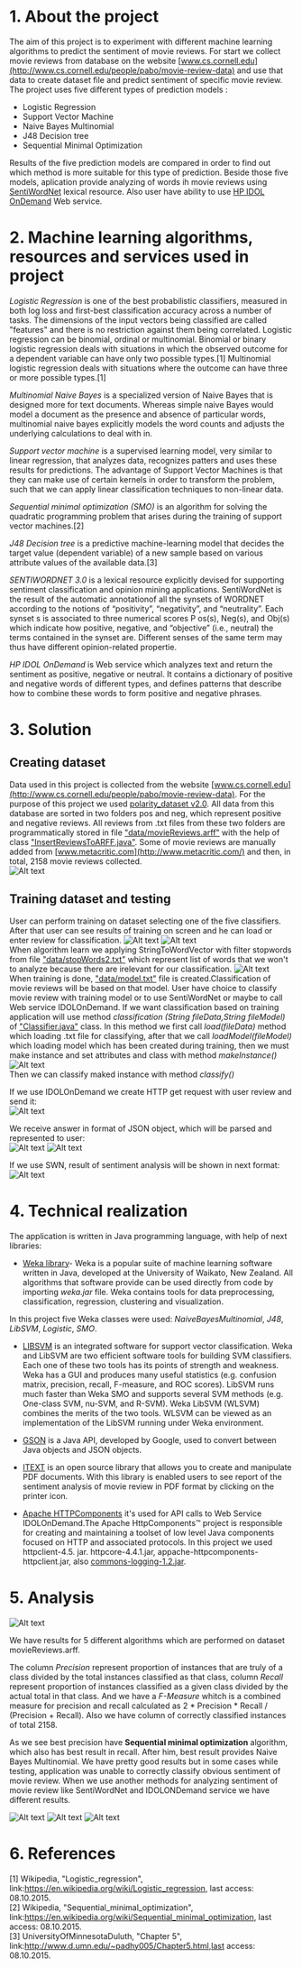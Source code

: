 
# 1. About the project
The aim of this project is to experiment with different machine learning algorithms to predict the sentiment of movie reviews. For start we collect movie reviews from database on the website [www.cs.cornell.edu](http://www.cs.cornell.edu/people/pabo/movie-review-data) and use that data to create dataset file and predict sentiment of specific movie review.
The project uses five different types of prediction models : <br>
- Logistic Regression
- Support Vector Machine
- Naive Bayes Multinomial
- J48 Decision tree
- Sequential Minimal Optimization<br>

Results of the five prediction models are compared in order to find out which method is more suitable for this type of prediction. 
Beside those five models, aplication provide analyzing of words ih movie reviews using [SentiWordNet](http://sentiwordnet.isti.cnr.it/) lexical resource. Also user have ability to use  [HP IDOL OnDemand](https://www.idolondemand.com/developer/apis/analyzesentiment#overview) Web service.


# 2. Machine learning algorithms, resources and services used in project

*Logistic Regression* is one of the best probabilistic classifiers, measured in both log loss and first-best classification accuracy across a number of tasks. The dimensions of the input vectors being classified are called "features" and there is no restriction against them being correlated. Logistic regression can be binomial, ordinal or multinomial. Binomial or binary logistic regression deals with situations in which the observed outcome for a dependent variable can have only two possible types.[1] Multinomial logistic regression deals with situations where the outcome can have three or more possible types.[1]

*Multinomial Naive Bayes* is a specialized version of Naive Bayes that is designed more for text documents. Whereas simple naive Bayes would model a document as the presence and absence of particular words, multinomial naive bayes explicitly models the word counts and adjusts the underlying calculations to deal with in. 

*Support vector machine* is a supervised learning model, very similar to linear regression, that analyzes data, recognizes patters and uses these results for predictions. The advantage of Support Vector Machines is that they can make use of certain kernels in order to transform the problem, such that we can apply linear classification techniques to non-linear data.

*Sequential minimal optimization (SMO)* is an algorithm for solving the quadratic programming problem that arises during the training of support vector machines.[2] 

*J48 Decision tree* is a predictive machine-learning model that decides the target value (dependent variable) of a new sample based on various attribute values of the available data.[3]

*SENTIWORDNET 3.0* is a lexical resource explicitly devised for supporting sentiment classification and opinion mining applications. SentiWordNet is the result of the automatic annotationof all the synsets of WORDNET according to the notions of “positivity”, “negativity”, and “neutrality”. Each synset s is associated to three numerical scores P os(s), Neg(s), and Obj(s) which indicate how positive, negative, and “objective” (i.e., neutral) the terms contained in the synset are. Different senses of the same term may thus have different opinion-related propertie.

*HP IDOL OnDemand* is Web service which analyzes text and return the sentiment as positive, negative or neutral. It contains a dictionary of positive and negative words of different types, and defines patterns that describe how to combine these words to form positive and negative phrases.

# 3. Solution
## Creating dataset

Data used in this project is collected from the website [www.cs.cornell.edu](http://www.cs.cornell.edu/people/pabo/movie-review-data). For the purpose of this project we used  [polarity_dataset v2.0](http://www.cs.cornell.edu/People/pabo/movie-review-data/review_polarity.tar.gz). All data from this database are sorted in two folders pos and neg, which represent positive and negative reviews. All reviews from .txt files from these two folders are programmatically stored in file ["data/movieReviews.arff"](https://github.com/DivnaP/MovieReviewsClassifier/blob/master/data/movieReviews.arff) with the help of class ["InsertReviewsToARFF.java"](https://github.com/DivnaP/MovieReviewsClassifier/blob/master/src/rs/fon/is/movieClassification/util/InsertReviewsToARFF.java). Some of movie reviews are manually added from [www.metacritic.com](http://www.metacritic.com/) and then, in total, 2158 movie reviews collected.<br>
![Alt text](/images/movieReviews.jpg?raw=true "movieReviews.arff")

## Training dataset and testing
User can perform training on dataset selecting one of the five classifiers. After that user can see results of training on screen and he can load or enter review for classification.
![Alt text](/images/formTraining1.jpg?raw=true "Chooseing classifier")
![Alt text](/images/formTraining2.jpg?raw=true "Results of training")<br>
When algorithm learn we applying StringToWordVector with filter stopwords from file ["data/stopWords2.txt"](https://github.com/DivnaP/MovieReviewsClassifier/blob/master/data/stopWords2.txt) which represent list of words that we won't to analyze because there are irelevant for our classification.
![Alt text](/images/stopWordsCode.jpg?raw=true "Filter Stopwords")<br>
When training is done, ["data/model.txt"](https://github.com/DivnaP/MovieReviewsClassifier/blob/master/data/model.txt) file is created.Classification of movie reviews will be based on that model. User have choice to classify movie review with training model or to use SentiWordNet or maybe to call Web service IDOLOnDemand.
If we want classification based on training application will use method *classification (String fileData,String fileModel)* of ["Classifier.java"](https://github.com/DivnaP/MovieReviewsClassifier/blob/master/src/rs/fon/is/movieClassification/classification/Classifier.java) class. In this method we first call *load(fileData)* method which loading .txt file for classifying, after that we call *loadModel(fileModel)* which loading model which has been created during training, then we must make instance and set attributes and class with method *makeInstance()* <br>
![Alt text](/images/makeInstance.jpg?raw=true "Make instance method") <br>
Then we can classify maked instance with method *classify()* <br>

If we use IDOLOnDemand we create HTTP get request with user review and send it:<br>
![Alt text](/images/getRequest.jpg?raw=true "HTTP get request") <br>

 We receive answer in format of JSON object, which will be parsed and represented to user:<br>
![Alt text](/images/IDOLOnDemandAnswer1.jpg?raw=true "JSONAnswer") ![Alt text](/images/IDOLOnDemandAnswer2.jpg?raw=true "JSONAnswer parth2")<br>

If we use SWN, result of sentiment analysis will be shown in next format:
![Alt text](/images/SWNResult.jpg?raw=true "JSONAnswer")

# 4. Technical realization

The application is written in Java programming language, with help of next libraries:<br>
- [Weka library](http://www.cs.waikato.ac.nz/ml/weka/)- Weka is a popular suite of machine learning software written in Java, developed at the University of Waikato, New Zealand. All algorithms that software provide can be used directly from code by importing *weka.jar* file. Weka contains tools for data preprocessing, classification, regression, clustering and visualization.

In this project five Weka classes were used: *NaiveBayesMultinomial*, *J48*, *LibSVM*, *Logistic*, *SMO*.

- [LIBSVM](https://www.csie.ntu.edu.tw/~cjlin/libsvm/) is an integrated software for support vector classification. Weka and LibSVM are two efficient software tools for building SVM classifiers. Each one of these two tools has its points of strength and weakness. Weka has a GUI and produces many useful statistics (e.g. confusion matrix, precision, recall, F-measure, and ROC scores). LibSVM runs much faster than Weka SMO and supports several SVM methods (e.g. One-class SVM, nu-SVM, and R-SVM). Weka LibSVM (WLSVM) combines the merits of the two tools. WLSVM can be viewed as an implementation of the LibSVM running under Weka environment.<br>

- [GSON](http://mvnrepository.com/artifact/com.google.code.gson/gson/2.3.1) is a Java API, developed by Google, used to convert between Java objects and JSON objects.

- [ITEXT](https://github.com/itext/itextpdf) is an open source library that allows you to create and manipulate PDF documents. With this library is enabled users to see report of the sentiment analysis of movie review in PDF format by clicking on the printer icon.

- [Apache HTTPComponents](https://hc.apache.org/) it's used for API calls to Web Service IDOLOnDemand.The Apache HttpComponents™ project is responsible for creating and maintaining a toolset of low level Java components focused on HTTP and associated protocols. In this project we used httpclient-4.5. jar. httpcore-4.4.1.jar, appache-httpcomponents-httpclient.jar, also [commons-logging-1.2.jar](https://commons.apache.org/proper/commons-logging/download_logging.cgi).


# 5. Analysis


![Alt text](/images/table1.jpg?raw=true "Classification results")

We have results for 5 different algorithms which are performed on dataset movieReviews.arff. 

The column *Precision* represent proportion of instances that are truly of a class divided by the total instances classified as that class, column
*Recall* represent proportion of instances classified as a given class divided by the actual total in that class. And we have a *F-Measure* whitch is a combined measure for precision and recall calculated as 2 * Precision * Recall / (Precision + Recall). Also we have column of correctly classified instances of total 2158. <br>

As we see best precision have **Sequential minimal optimization** algorithm, which also has best result in recall. After him, best result provides Naive Bayes Multinomial. We have pretty good results but in some cases while testing, application was unable to correctly classify obvious sentiment of movie review. When we use another methods for analyzing sentiment of movie review like SentiWordNet and IDOLONDemand service we have different results.

![Alt text](/images/ClassificationResult1.jpg?raw=true "Classification result when using classification based on training with SMO ")
![Alt text](/images/ClassificationResult2.jpg?raw=true "Classification result when using SentiWordNet")
![Alt text](/images/ClassificationResult3.jpg?raw=true "Classification result when using HPIDOLOnDemand")


# 6. References

[1] Wikipedia, "Logistic_regression", link:https://en.wikipedia.org/wiki/Logistic_regression, last access: 08.10.2015. <br>
[2] Wikipedia, "Sequential_minimal_optimization", link:https://en.wikipedia.org/wiki/Sequential_minimal_optimization, last access: 08.10.2015.<br>
[3] UniversityOfMinnesotaDuluth, "Chapter 5", link:http://www.d.umn.edu/~padhy005/Chapter5.html,last access: 08.10.2015. <br>
